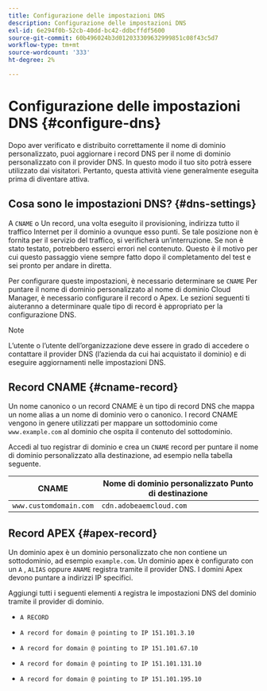 ```yaml
---
title: Configurazione delle impostazioni DNS
description: Configurazione delle impostazioni DNS
exl-id: 6e294f0b-52cb-40dd-bc42-ddbcffdf5600
source-git-commit: 60b496024b3d012033309632999851c08f43c5d7
workflow-type: tm+mt
source-wordcount: '333'
ht-degree: 2%

---
```


# Configurazione delle impostazioni DNS {#configure-dns}

Dopo aver verificato e distribuito correttamente il nome di dominio personalizzato, puoi aggiornare i record DNS per il nome di dominio personalizzato con il provider DNS. In questo modo il tuo sito potrà essere utilizzato dai visitatori. Pertanto, questa attività viene generalmente eseguita prima di diventare attiva.

## Cosa sono le impostazioni DNS? {#dns-settings}

A `CNAME` o Un record, una volta eseguito il provisioning, indirizza tutto il traffico Internet per il dominio a ovunque esso punti. Se tale posizione non è fornita per il servizio del traffico, si verificherà un’interruzione. Se non è stato testato, potrebbero esserci errori nel contenuto. Questo è il motivo per cui questo passaggio viene sempre fatto dopo il completamento del test e sei pronto per andare in diretta.

Per configurare queste impostazioni, è necessario determinare se `CNAME` Per puntare il nome di dominio personalizzato al nome di dominio Cloud Manager, è necessario configurare il record o Apex. Le sezioni seguenti ti aiuteranno a determinare quale tipo di record è appropriato per la configurazione DNS.

>[!NOTE]
>
>L’utente o l’utente dell’organizzazione deve essere in grado di accedere o contattare il provider DNS (l’azienda da cui hai acquistato il dominio) e di eseguire aggiornamenti nelle impostazioni DNS.

## Record CNAME {#cname-record}

Un nome canonico o un record CNAME è un tipo di record DNS che mappa un nome alias a un nome di dominio vero o canonico. I record CNAME vengono in genere utilizzati per mappare un sottodominio come `www.example.com` al dominio che ospita il contenuto del sottodominio.

Accedi al tuo registrar di dominio e crea un `CNAME` record per puntare il nome di dominio personalizzato alla destinazione, ad esempio nella tabella seguente.

| CNAME | Nome di dominio personalizzato Punto di destinazione |
|--- |--- |
| `www.customdomain.com` | `cdn.adobeaemcloud.com` |

## Record APEX {#apex-record}

Un dominio apex è un dominio personalizzato che non contiene un sottodominio, ad esempio `example.com`. Un dominio apex è configurato con un `A` , `ALIAS` oppure `ANAME` registra tramite il provider DNS. I domini Apex devono puntare a indirizzi IP specifici.

Aggiungi tutti i seguenti elementi `A` registra le impostazioni DNS del dominio tramite il provider di dominio.

* `A RECORD`

* `A record for domain @ pointing to IP 151.101.3.10`

* `A record for domain @ pointing to IP 151.101.67.10`

* `A record for domain @ pointing to IP 151.101.131.10`

* `A record for domain @ pointing to IP 151.101.195.10`
